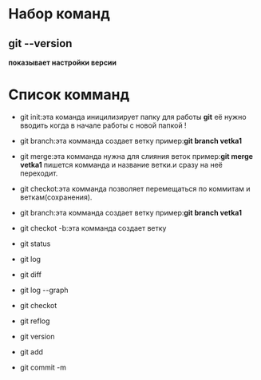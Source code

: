 # Набор команд
## git --version
**показывает настройки версии**


 # Список комманд



* git init:эта команда иницилизирует папку для работы **git** её нужно вводить когда в начале работы с новой папкой !
 * git branch:эта комманда создает ветку пример:**git branch vetka1** 
 * git merge:эта комманда нужна для слияния веток пример:**git merge vetka1** пишется комманда и название ветки.и сразу на неё переходит.
 * git checkot:эта комманда позволяет перемещаться по коммитам и веткам(сохранения).
 * git branch:эта комманда создает ветку пример:**git branch vetka1** 
* git checkot -b:эта комманда создает ветку 
 
 * git status
 * git log
 * git diff
 * git log --graph 
 * git checkot 
 * git reflog 
 * git version
 * git add
 * git commit -m
 
